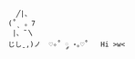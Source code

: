                             ╱|、
                          (˚ˎ 。7  
                           |、˜〵          
                          じしˍ,)ノ  ♡✧˚ ༘ ⋆｡♡˚   Hi >w<


                          
